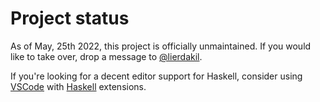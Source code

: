 # Project status

As of May, 25th 2022, this project is officially unmaintained.
If you would like to take over, drop a message to [@lierdakil](https://github.com/lierdakil).

If you're looking for a decent editor support for Haskell, consider using
[VSCode](https://code.visualstudio.com/) with [Haskell](https://marketplace.visualstudio.com/items?itemName=haskell.haskell)
extensions.

